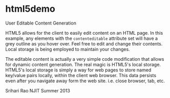 html5demo
=========

User Editable Content Generation


HTML5 allows for the client to easily edit content on an HTML page. In this example, any elements with the <code>contenteditable</code> attribute set will have a grey outline as you hover over. Feel free to edit and change their contents.  Local storage is being employed to maintain your changes.


The editable content is actually a very simple code modification that allows for dynamic content generation. The real magic is HTML5's local storage. HTML5's local storage is simply a way for web pages to store named key/value pairs locally, within the client web browser. This data persists even after you navigate away form the web site. i.e. close browser, tab, etc. 


Srihari Rao
NJIT Summer 2013